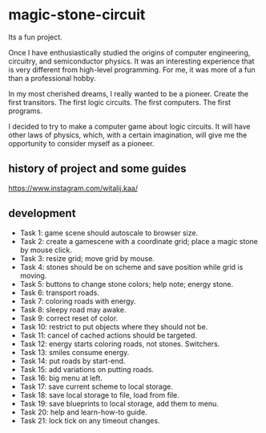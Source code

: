 # magic-stone-circuit

Its a fun project.

Once I have enthusiastically studied the origins of computer engineering, circuitry, and semiconductor physics. It was an interesting experience that is very different from high-level programming. For me, it was more of a fun than a professional hobby.

In my most cherished dreams, I really wanted to be a pioneer. Create the first transitors. The first logic circuits. The first computers. The first programs.

I decided to try to make a computer game about logic circuits. It will have other laws of physics, which, with a certain imagination, will give me the opportunity to consider myself as a pioneer.

## history of project and some guides

https://www.instagram.com/witalij.kaa/

## development

- Task 1: game scene should autoscale to browser size.
- Task 2: create a gamescene with a coordinate grid; place a magic stone by mouse click.
- Task 3: resize grid; move grid by mouse.
- Task 4: stones should be on scheme and save position while grid is moving.
- Task 5: buttons to change stone colors; help note; energy stone.
- Task 6: transport roads.
- Task 7: coloring roads with energy.
- Task 8: sleepy road may awake.
- Task 9: correct reset of color.
- Task 10: restrict to put objects where they should not be.
- Task 11: cancel of cached actions should be targeted.
- Task 12: energy starts coloring roads, not stones. Switchers.
- Task 13: smiles consume energy.
- Task 14: put roads by start-end.
- Task 15: add variations on putting roads.
- Task 16: big menu at left.
- Task 17: save current scheme to local storage.
- Task 18: save local storage to file, load from file.
- Task 19: save blueprints to local storage, add them to menu.
- Task 20: help and learn-how-to guide.
- Task 21: lock tick on any timeout changes.
